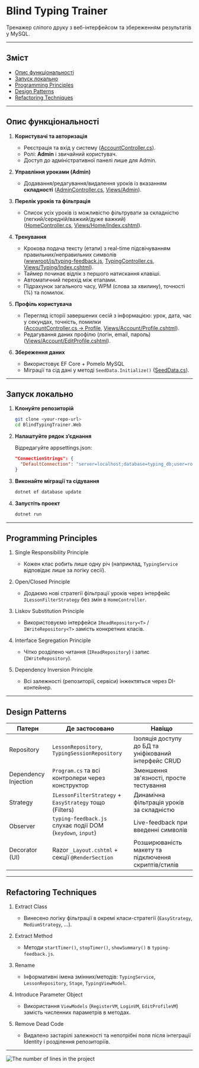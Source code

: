 # Blind Typing Trainer

Тренажер сліпого друку з веб-інтерфейсом та збереженням результатів у MySQL.

---

## Зміст

- [Опис функціональності](#опис-функціональності)  
- [Запуск локально](#запуск-локально)  
- [Programming Principles](#programming-principles)  
- [Design Patterns](#design-patterns)  
- [Refactoring Techniques](#refactoring-techniques)  

---

## Опис функціональності

1. **Користувачі та авторизація**  
   - Реєстрація та вхід у систему ([AccountController.cs](lab-6/BlindTypingTrainer.Web/BlindTypingTrainer.Web/Controllers/AccountController.cs)).  
   - Ролі: **Admin** і звичайний користувач.  
   - Доступ до адміністративної панелі лише для Admin.  

2. **Управління уроками (Admin)**  
   - Додавання/редагування/видалення уроків із вказанням **складності** ([AdminController.cs](lab-6/BlindTypingTrainer.Web/BlindTypingTrainer.Web/Controllers/AdminController.cs), [Views/Admin](lab-6/BlindTypingTrainer.Web/BlindTypingTrainer.Web/Views/Admin)).  

3. **Перелік уроків та фільтрація**  
   - Список усіх уроків із можливістю фільтрувати за складністю (легкий/середній/важкий/дуже важкий)  
     ([HomeController.cs](lab-6/BlindTypingTrainer.Web/BlindTypingTrainer.Web/Controllers/HomeController.cs), [Views/Home/Index.cshtml](lab-6/BlindTypingTrainer.Web/BlindTypingTrainer.Web/Views/Home/Index.cshtml)).  

4. **Тренування**  
   - Крокова подача тексту (етапи) з real-time підсвічуванням правильних/неправильних символів  
     ([wwwroot/js/typing-feedback.js](lab-6/BlindTypingTrainer.Web/BlindTypingTrainer.Web/wwwroot/js/typing-feedback.js), [TypingController.cs](lab-6/BlindTypingTrainer.Web/BlindTypingTrainer.Web/Controllers/TypingController.cs), [Views/Typing/Index.cshtml](lab-6/BlindTypingTrainer.Web/BlindTypingTrainer.Web/Views/Typing/Index.cshtml)).  
   - Таймер починає відлік з першого натискання клавіші.  
   - Автоматичний перехід між етапами.  
   - Підрахунок загального часу, WPM (слова за хвилину), точності (%) та помилок.  

5. **Профіль користувача**  
   - Перегляд історії завершених сесій з інформацією: урок, дата, час у секундах, точність, помилки  
     ([AccountController.cs → Profile](lab-6/BlindTypingTrainer.Web/BlindTypingTrainer.Web/Controllers/AccountController.cs), [Views/Account/Profile.cshtml](lab-6/BlindTypingTrainer.Web/BlindTypingTrainer.Web/Views/Account/Profile.cshtml)).  
   - Редагування даних профілю (логін, email, пароль) ([Views/Account/EditProfile.cshtml](lab-6/BlindTypingTrainer.Web/BlindTypingTrainer.Web/Views/Account/EditProfile.cshtml)).  

6. **Збереження даних**  
   - Використовує EF Core + Pomelo MySQL  
   - Міграції та сід дані у методі `SeedData.Initialize()` ([SeedData.cs](lab-6/BlindTypingTrainer.Web/BlindTypingTrainer.Web/Data/SeedData.cs)).  

---

## Запуск локально

1. **Клонуйте репозиторій**  
   ```bash
   git clone <your-repo-url>
   cd BlindTypingTrainer.Web
2. **Налаштуйте рядок з’єднання**

   Відредагуйте appsettings.json:
   ```json
   "ConnectionStrings": {
     "DefaultConnection": "server=localhost;database=typing_db;user=root;password=yourpassword;"
   }
4. **Виконайте міграції та сідування**
   ```bash
   dotnet ef database update
5. **Запустіть проект**
   ```bash
   dotnet run

---

## Programming Principles

1. Single Responsibility Principle
   - Кожен клас робить лише одну річ (наприклад, `TypingService` відповідає лише за логіку сесії).

2. Open/Closed Principle
   - Додаємо нові стратегії фільтрації уроків через інтерфейс `ILessonFilterStrategy` без змін в `HomeController`.

3. Liskov Substitution Principle
   - Використовуємо інтерфейси `IReadRepository<T>` / `IWriteRepository<T>` замість конкретних класів.

4. Interface Segregation Principle
   - Чітко розділено читання (`IReadRepository`) і запис (`IWriteRepository`).

5. Dependency Inversion Principle
   - Всі залежності (репозиторії, сервіси) інжектяться через DI-контейнер.

---

## Design Patterns

| Патерн          | Де застосовано                                | Навіщо                                                                |
|-----------------|-----------------------------------------------|-----------------------------------------------------------------------|
| Repository      | `LessonRepository`, `TypingSessionRepository` | Ізоляція доступу до БД та уніфікований інтерфейс CRUD                 |
| Dependency Injection | `Program.cs` та всі контролери через конструктор | Зменшення зв'язності, просте тестування                       |
| Strategy        | `ILessonFilterStrategy` + `EasyStrategy` тощо (Filters) | Динамічна фільтрація уроків за складністю                   |
| Observer        | `typing-feedback.js` слухає події DOM (`keydown`, `input`) | Live-feedback при введенні символів                      |
| Decorator (UI)  | Razor `_Layout.cshtml` + секції `@RenderSection` | Розширюваність макету та підключення скриптів/стилів               |

---

## Refactoring Techniques

1. Extract Class
   - Винесено логіку фільтрації в окремі класи-стратегії (`EasyStrategy`, `MediumStrategy`, …).

2. Extract Method
   - Методи `startTimer()`, `stopTimer()`, `showSummary()` в `typing-feedback.js`.

3. Rename
   - Інформативні імена змінних/методів: `TypingService`, `LessonRepository`, `Stage`, `TypingViewModel`.

4. Introduce Parameter Object
   - Використання `ViewModels` (`RegisterVM`, `LoginVM`, `EditProfileVM`) замість численних параметрів в методах.

5. Remove Dead Code
   - Видалено застарілі залежності та непотрібні поля після інтеграції Identity і розділення репозиторіїв.

---

![The number of lines in the project](lab-6/BlindTypingTrainer.Web/BlindTypingTrainer.Web/wwwroot/images/git.png)